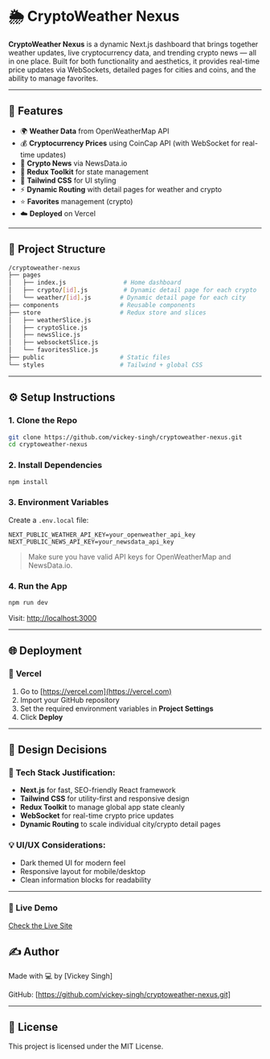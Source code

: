 # 🌦️ CryptoWeather Nexus

**CryptoWeather Nexus** is a dynamic Next.js dashboard that brings together weather updates, live cryptocurrency data, and trending crypto news — all in one place. Built for both functionality and aesthetics, it provides real-time price updates via WebSockets, detailed pages for cities and coins, and the ability to manage favorites.

---

## 🚀 Features

- 🌍 **Weather Data** from OpenWeatherMap API
- 💰 **Cryptocurrency Prices** using CoinCap API (with WebSocket for real-time updates)
- 📰 **Crypto News** via NewsData.io
- 🧠 **Redux Toolkit** for state management
- 🎨 **Tailwind CSS** for UI styling
- ⚡ **Dynamic Routing** with detail pages for weather and crypto
- ⭐ **Favorites** management (crypto)
- ☁️ **Deployed** on Vercel

---

## 📁 Project Structure

```bash
/cryptoweather-nexus
├── pages
│   ├── index.js                # Home dashboard
│   ├── crypto/[id].js          # Dynamic detail page for each crypto
│   └── weather/[id].js        # Dynamic detail page for each city
├── components                 # Reusable components
├── store                      # Redux store and slices
│   ├── weatherSlice.js
│   ├── cryptoSlice.js
│   ├── newsSlice.js
│   ├── websocketSlice.js
│   └── favoritesSlice.js
├── public                     # Static files
└── styles                     # Tailwind + global CSS
```

---

## ⚙️ Setup Instructions

### 1. **Clone the Repo**
```bash
git clone https://github.com/vickey-singh/cryptoweather-nexus.git
cd cryptoweather-nexus
```

### 2. **Install Dependencies**
```bash
npm install
```

### 3. **Environment Variables**
Create a `.env.local` file:
```env
NEXT_PUBLIC_WEATHER_API_KEY=your_openweather_api_key
NEXT_PUBLIC_NEWS_API_KEY=your_newsdata_api_key
```

> Make sure you have valid API keys for OpenWeatherMap and NewsData.io.

### 4. **Run the App**
```bash
npm run dev
```
Visit: [http://localhost:3000](http://localhost:3000)

---

## 🌐 Deployment

### 🔹 **Vercel**
1. Go to [https://vercel.com](https://vercel.com)
2. Import your GitHub repository
3. Set the required environment variables in **Project Settings**
4. Click **Deploy**

---

## 🧠 Design Decisions

### 🔧 Tech Stack Justification:
- **Next.js** for fast, SEO-friendly React framework
- **Tailwind CSS** for utility-first and responsive design
- **Redux Toolkit** to manage global app state cleanly
- **WebSocket** for real-time crypto price updates
- **Dynamic Routing** to scale individual city/crypto detail pages

### 💡 UI/UX Considerations:
- Dark themed UI for modern feel
- Responsive layout for mobile/desktop
- Clean information blocks for readability

---

### 🔗 Live Demo
[Check the Live Site](https://cryptoweather-nexus-lndg60yvc-vickey-singhs-projects.vercel.app)


## ✍️ Author

Made with 💻 by [Vickey Singh]

GitHub: [https://github.com/vickey-singh/cryptoweather-nexus.git]

---

## 📜 License

This project is licensed under the MIT License.

